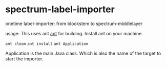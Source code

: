 # spectrum-label-importer
onetime label-importer: from blockstem to spectrum-middlelayer


usage:
This uses ant [ant](http://ant.apache.org/) for building. Install ant on your machine.

` ant clean `
` ant install `
` ant Application ` 

Application is the main Java class. Which is also the name of the target to start the importer.
